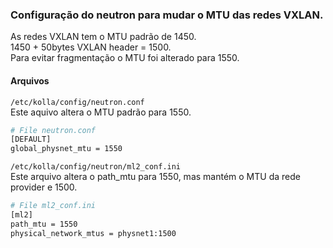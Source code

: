 ### Configuração do neutron para mudar o MTU das redes VXLAN.

As redes VXLAN tem o MTU padrão de 1450.  
1450 + 50bytes VXLAN header = 1500.  
Para evitar fragmentação o MTU foi alterado para 1550.  

#### Arquivos
`/etc/kolla/config/neutron.conf`  
Este aquivo altera o MTU padrão para 1550.  
```bash
# File neutron.conf
[DEFAULT]
global_physnet_mtu = 1550
```

`/etc/kolla/config/neutron/ml2_conf.ini`  
Este arquivo altera o path_mtu para 1550, mas mantém o MTU da rede provider e 1500.  
``` bash
# File ml2_conf.ini
[ml2]
path_mtu = 1550
physical_network_mtus = physnet1:1500
```
